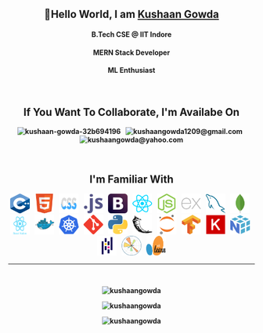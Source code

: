 <h2 align="center">👋Hello World, I am <strong><a href="https://kushaangowda.netlify.app/" target="_blank">Kushaan Gowda</a
	&nbsp;</strong></h2>
<h4 align="center">B.Tech CSE @ <strong>IIT Indore</strong></h4>
<h4 align="center"><strong>MERN Stack</strong> Developer</h4>
<h4 align="center"><strong>ML</strong> Enthusiast</h4>
<br />
<h2 align="center">If You Want To Collaborate, I'm Availabe On</h2>
<p align="center">
	<a style="text-decoration: none" href="https://www.linkedin.com/in/kushaan-gowda/" target="blank">
		<img
			src="https://www.vectorlogo.zone/logos/linkedin/linkedin-icon.svg"
			alt="kushaan-gowda-32b694196"
			height="40"
			width="30"
		/>
	</a>
	&nbsp;
	<a style="text-decoration: none" href="mailto:kushaangowda1209@gmail.com" target="blank">
		<img
			src="https://www.vectorlogo.zone/logos/gmail/gmail-icon.svg"
			alt="kushaangowda1209@gmail.com"
			height="40"
			width="40"
		/>
	</a>
	&nbsp;
	<a style="text-decoration: none" href="mailto:kushaangowda@yahoo.com" target="blank">
		<img
			src="https://www.vectorlogo.zone/logos/yahoo/yahoo-icon.svg"
			alt="kushaangowda@yahoo.com"
			height="40"
			width="40"
		/>
	</a>
</p>
<br />

<h2 align="center">I'm Familiar With</h2>
<p align="center">
	<a href="https://www.w3schools.com/cpp/cpp_intro.asp" target="_blank" rel="noreferrer" style="text-decoration:none;">
		<img src="./images/c++.png" alt="C++" title="C++" width="40" height="40">
	</a>
	&nbsp;
	<a href="https://www.w3.org/html/" target="_blank" rel="noreferrer" style="text-decoration:none;">
		<img src="./images/w3_html5-icon.svg" alt="HTML5" title="HTML5" width="40" height="40">
	</a>
	&nbsp;
	<a href="https://www.w3schools.com/css/" target="_blank" rel="noreferrer" style="text-decoration:none;">
		<img src="./images/netlifyapp_watercss-ar21.svg" alt="CSS3" title="CSS3" width="40" height="40">
	</a>
	&nbsp;
	<a href="https://developer.mozilla.org/en-US/docs/Web/JavaScript" target="_blank" rel="noreferrer" style="text-decoration:none;">
		<img src="./images/javascript-icon.svg" alt="Javascript" title="Javascript" width="40" height="40">
	</a>
	&nbsp;
	<a href="https://getbootstrap.com" target="_blank" rel="noreferrer" style="text-decoration:none;">
		<img src="./images/getbootstrap-icon.svg" alt="Bootstrap" title="Bootstrap" width="40" height="40">
	</a>
	&nbsp;
	<a href="https://reactjs.org/" target="_blank" rel="noreferrer" style="text-decoration:none;">
		<img src="./images/reactjs-icon.svg" alt="ReactJS" title="ReactJS" width="40" height="40">
	</a>
	&nbsp;
	<a href="https://nodejs.org" target="_blank" rel="noreferrer" style="text-decoration:none;">
		<img src="./images/nodejs-icon.svg" alt="NodeJS" title="NodeJS" width="40" height="40">
	</a>
	&nbsp;
	<a href="https://expressjs.com" target="_blank" rel="noreferrer" style="text-decoration:none;">
		<img src="./images/expressjs-icon.svg" alt="ExpressJS" title="ExpressJS" width="40" height="40">
	</a>
	&nbsp;
	<a href="https://www.mysql.com/" target="_blank" rel="noreferrer" style="text-decoration:none;">
		<img src="./images/mysql-icon.svg" alt="MySQL" title="MySQL" width="40" height="40">
	</a>
	&nbsp;
	<a href="https://www.mongodb.com/" target="_blank" rel="noreferrer" style="text-decoration:none;">
		<img src="./images/mongodb-icon.svg" alt="MongoDB" title="MongoDB" width="40" height="40">
	</a>
	&nbsp;
	<a href="https://reactnative.dev/" target="_blank" rel="noreferrer" style="text-decoration:none;">
		<img src="./images/react-native-1.svg" alt="React Native" title="React Native" width="40" height="40">
	</a>
	&nbsp;
	<a href="https://www.docker.com/" target="_blank" rel="noreferrer" style="text-decoration:none;">
		<img src="./images/docker.svg" alt="Docker" title="Docker" width="40" height="40">
	</a>
	&nbsp;
	<a href="https://kubernetes.io/" target="_blank" rel="noreferrer" style="text-decoration:none;">
		<img src="./images/kubernetes.svg" alt="Kubernetes" title="Kubernetes" width="40" height="40">
	</a>
	&nbsp;
	<a href="https://git-scm.com/" target="_blank" rel="noreferrer" style="text-decoration:none;">
		<img src="./images/git.svg" alt="Git" title="Git" width="40" height="40">
	</a>
	&nbsp;
	<a href="https://www.python.org/" target="_blank" rel="noreferrer" style="text-decoration:none;">
		<img src="./images/python-icon.svg" alt="Python" title="Python" width="40" height="40">
	</a>
	&nbsp;
	<a href="https://flask.palletsprojects.com/en/2.2.x/" target="_blank" rel="noreferrer" style="text-decoration:none;">
		<img src="./images/flask.svg" alt="Flask" title="Flask" width="40" height="40">
	</a>
	&nbsp;
	<a href="https://jupyter.org/" target="_blank" rel="noreferrer" style="text-decoration:none;">
		<img src="./images/jupyter-icon.svg" alt="Jupyter Notebook" title="Jupyter Notebook" width="40" height="40">
	</a>
	&nbsp;
	<a href="https://tensorflow.org/" target="_blank" rel="noreferrer" style="text-decoration:none;">
		<img src="./images/tensorflow-icon.svg" alt="Tensorflow" title="Tensorflow" width="40" height="40">
	</a>
	&nbsp;
	<a href="https://keras.io/" target="_blank" rel="noreferrer" style="text-decoration:none;">
		<img src="./images/keras.png" alt="Keras" title="Keras" width="40" height="40">
	</a>
	&nbsp;
	<a href="https://numpy.org/" target="_blank" rel="noreferrer" style="text-decoration:none;">
		<img src="./images/numpy.png" alt="Numpy" title="Numpy" width="40" height="40">
	</a>
	&nbsp;
	<a href="https://pandas.pydata.org/" target="_blank" rel="noreferrer" style="text-decoration:none;">
		<img src="./images/pandas.svg" alt="Pandas" title="Pandas" width="40" height="40">
	</a>
	&nbsp;
	<a href="https://matplotlib.org/" target="_blank" rel="noreferrer" style="text-decoration:none;">
		<img src="./images/matplotlib-icon.svg" alt="Matplotlib" title="Matplotlib" width="40" height="40">
	</a>
	&nbsp;
	<a href="https://scikit-learn.org/" target="_blank" rel="noreferrer" style="text-decoration:none;">
		<img src="./images/scikit.png" alt="Scikit-learn" title="Scikit-learn" width="40" height="40">
	</a>
</p>

<hr />
<br />
<p align="center">
	<img
		src="https://github-readme-stats.vercel.app/api?username=kushaangowda&show_icons=true&locale=en&theme=radical&count_private=true"
		alt="kushaangowda"
	/>
</p>
<p align="center">
	<img
		src="https://github-readme-streak-stats.herokuapp.com/?user=kushaangowda&theme=tokyonight"
		alt="kushaangowda"
	/>
</p>
<p align="center">
	<img
		src="https://github-readme-stats.vercel.app/api/top-langs?username=kushaangowda&show_icons=true&locale=en&layout=compact&theme=radical"
		alt="kushaangowda"
	/>
</p>
